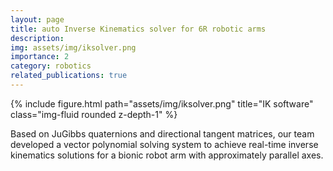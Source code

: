 ```yaml
---
layout: page
title: auto Inverse Kinematics solver for 6R robotic arms
description: 
img: assets/img/iksolver.png
importance: 2
category: robotics
related_publications: true
---
```


<div class="row">
    <div class="col-sm mt-3 mt-md-0">
        {% include figure.html path="assets/img/iksolver.png" title="IK software" class="img-fluid rounded z-depth-1" %}
    </div>
</div>

Based on JuGibbs quaternions and directional tangent matrices, our team developed a vector polynomial solving system to achieve real-time inverse kinematics solutions for a bionic robot arm with approximately parallel axes.